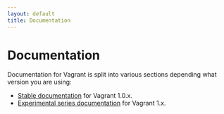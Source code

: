 ```yaml
---
layout: default
title: Documentation
---
```


<h1 class="top">Documentation</h1>

Documentation for Vagrant is split into various sections depending what
version you are using:

* [Stable documentation](/v1/docs/index.html) for Vagrant 1.0.x.
* [Experimental series documentation](/v2/docs/index.html) for
  Vagrant 1.x.
